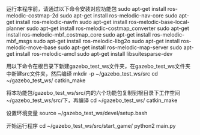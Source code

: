 ﻿运行本程序前，请通过以下命令安装对应功能包
sudo apt-get install ros-melodic-costmap-2d
sudo apt-get install ros-melodic-nav-core
sudo apt-get install ros-melodic-navfn
sudo apt-get install ros-melodic-base-local-planner
sudo apt-get install ros-melodic-costmap_converter
sudo apt-get install ros-melodic-mbf_costmap_core
sudo apt-get install ros-melodic-mbf_msgs
sudo apt-get install ros-melodic-libg2o
sudo apt-get install ros-melodic-move-base
sudo apt-get install ros-melodic-map-server
sudo apt-get install ros-melodic-amcl
sudo apt-get install libsuitesparse-dev

用以下命令在根目录下新建gazebo_test_ws文件夹，在gazebo_test_ws文件夹中新建src文件夹，然后编译
mkdir -p ~/gazebo_test_ws/src
cd ~/gazebo_test_ws/
catkin_make

将本功能包/gazebo_test_ws/src/内的六个功能包复制到根目录下工作空间~/gazebo_test_ws/src/下，再编译
cd ~/gazebo_test_ws/
catkin_make

设置环境变量
source ~/gazebo_test_ws/devel/setup.bash

开始运行程序
cd ~/gazebo_test_ws/src/start_game/
python2 main.py





